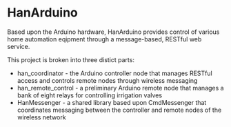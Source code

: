 HanArduino
==========

Based upon the Arduino hardware, HanArduino provides control of various home automation eqipment through a message-based, RESTful web service. 

This project is broken into three distict parts:
* han_coordinator - the Arduino controller node that manages RESTful access and controls remote nodes through wireless messaging
* han_remote_control - a preliminary Arduino remote node that manages a bank of eight relays for controlling irrigation valves
* HanMessenger - a shared library based upon CmdMessenger that coordinates messaging between the controller and remote nodes of the wireless network
